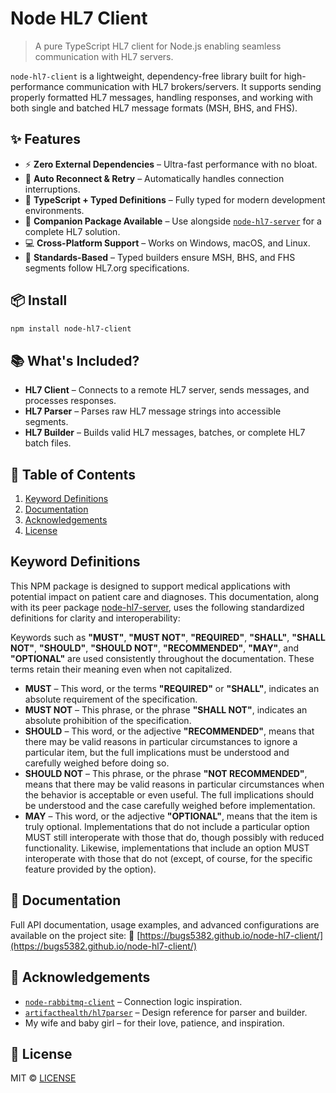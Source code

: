 # Node HL7 Client

> A pure TypeScript HL7 client for Node.js enabling seamless communication with HL7 servers.

`node-hl7-client` is a lightweight, dependency-free library built for high-performance communication with HL7 brokers/servers. It supports sending properly formatted HL7 messages, handling responses, and working with both single and batched HL7 message formats (MSH, BHS, and FHS).

## ✨ Features

* ⚡ **Zero External Dependencies** – Ultra-fast performance with no bloat.
* 🔁 **Auto Reconnect & Retry** – Automatically handles connection interruptions.
* 🧠 **TypeScript + Typed Definitions** – Fully typed for modern development environments.
* 🤝 **Companion Package Available** – Use alongside [`node-hl7-server`](https://www.npmjs.com/package/node-hl7-server) for a complete HL7 solution.
* 💻 **Cross-Platform Support** – Works on Windows, macOS, and Linux.
* 🧭 **Standards-Based** – Typed builders ensure MSH, BHS, and FHS segments follow HL7.org specifications.

## 📦 Install

```bash
npm install node-hl7-client
```

## 📚 What's Included?

* **HL7 Client** – Connects to a remote HL7 server, sends messages, and processes responses.
* **HL7 Parser** – Parses raw HL7 message strings into accessible segments.
* **HL7 Builder** – Builds valid HL7 messages, batches, or complete HL7 batch files.

## 🧾 Table of Contents

1. [Keyword Definitions](#keyword-definitions)
2. [Documentation](#documentation)
3. [Acknowledgements](#acknowledgements)
4. [License](#license)

## Keyword Definitions

This NPM package is designed to support medical applications with potential impact on patient care and diagnoses. This documentation, along with its peer package [node-hl7-server](https://www.npmjs.com/package/node-hl7-server), uses the following standardized definitions for clarity and interoperability:

Keywords such as **"MUST"**, **"MUST NOT"**, **"REQUIRED"**, **"SHALL"**, **"SHALL NOT"**, **"SHOULD"**, **"SHOULD NOT"**, **"RECOMMENDED"**, **"MAY"**, and **"OPTIONAL"** are used consistently throughout the documentation. These terms retain their meaning even when not capitalized.

* **MUST** – This word, or the terms **"REQUIRED"** or **"SHALL"**, indicates an absolute requirement of the specification.
* **MUST NOT** – This phrase, or the phrase **"SHALL NOT"**, indicates an absolute prohibition of the specification.
* **SHOULD** – This word, or the adjective **"RECOMMENDED"**, means that there may be valid reasons in particular circumstances to ignore a particular item, but the full implications must be understood and carefully weighed before doing so.
* **SHOULD NOT** – This phrase, or the phrase **"NOT RECOMMENDED"**, means that there may be valid reasons in particular circumstances when the behavior is acceptable or even useful. The full implications should be understood and the case carefully weighed before implementation.
* **MAY** – This word, or the adjective **"OPTIONAL"**, means that the item is truly optional. Implementations that do not include a particular option MUST still interoperate with those that do, though possibly with reduced functionality. Likewise, implementations that include an option MUST interoperate with those that do not (except, of course, for the specific feature provided by the option).

## 📖 Documentation

Full API documentation, usage examples, and advanced configurations are available on the project site:
🔗 [https://bugs5382.github.io/node-hl7-client/](https://bugs5382.github.io/node-hl7-client/)

## 🙏 Acknowledgements

* [`node-rabbitmq-client`](https://github.com/cody-greene/node-rabbitmq-client) – Connection logic inspiration.
* [`artifacthealth/hl7parser`](https://github.com/artifacthealth/hl7parser) – Design reference for parser and builder.
* My wife and baby girl – for their love, patience, and inspiration.


## 📄 License

MIT © [LICENSE](LICENSE)

